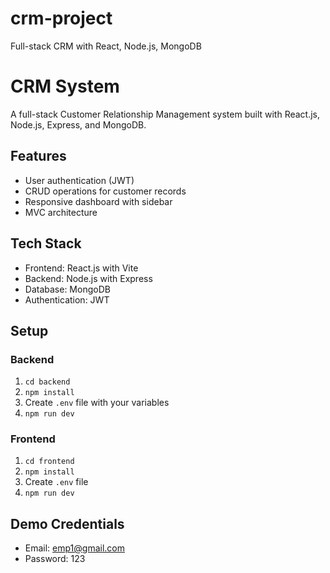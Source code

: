 # crm-project
Full-stack CRM with React, Node.js, MongoDB

# CRM System

A full-stack Customer Relationship Management system built with React.js, Node.js, Express, and MongoDB.

## Features

- User authentication (JWT)
- CRUD operations for customer records
- Responsive dashboard with sidebar
- MVC architecture

## Tech Stack

- Frontend: React.js with Vite
- Backend: Node.js with Express
- Database: MongoDB
- Authentication: JWT

## Setup

### Backend
1. `cd backend`
2. `npm install`
3. Create `.env` file with your variables
4. `npm run dev`

### Frontend
1. `cd frontend`
2. `npm install`
3. Create `.env` file
4. `npm run dev`

## Demo Credentials
- Email: emp1@gmail.com
- Password: 123
